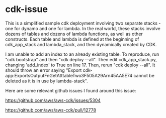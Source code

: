 # cdk-issue

This is a simplified sample cdk deployment involving two separate stacks - one for dynamo and one for lambda. In the real world, these stacks involve dozens of tables and dozens of lambda functions, as well as other constructs. Each table and lambda is defined at the beginning of cdk_app_stack and lambda_stack, and then dynamically created by CDK.

I am unable to add an index to an already existing table. To reproduce, run "cdk bootstrap" and then "cdk deploy --all". Then edit cdk_app_stack.py, changing 'add_index' to True on line 17. Then, rerun "cdk deploy --all". It should throw an error saying "Export cdk-app:ExportsOutputFnGetAtttableTwo3F505A29Arn45AA5E74 cannot be deleted as it is in use by lambda-stack".

Here are some relevant github issues I found around this issue:

https://github.com/aws/aws-cdk/issues/5304

https://github.com/aws/aws-cdk/pull/12778
